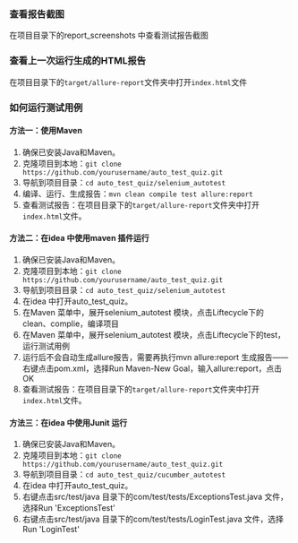 ### 查看报告截图
在项目目录下的report_screenshots 中查看测试报告截图
### 查看上一次运行生成的HTML报告
在项目目录下的`target/allure-report`文件夹中打开`index.html`文件
### 如何运行测试用例
#### 方法一：使用Maven
1. 确保已安装Java和Maven。
2. 克隆项目到本地：`git clone https://github.com/yourusername/auto_test_quiz.git`
3. 导航到项目目录：`cd auto_test_quiz/selenium_autotest`
4. 编译、运行、生成报告：`mvn clean compile test allure:report`
5. 查看测试报告：在项目目录下的`target/allure-report`文件夹中打开`index.html`文件。
#### 方法二：在idea 中使用maven 插件运行
1. 确保已安装Java和Maven。
2. 克隆项目到本地：`git clone https://github.com/yourusername/auto_test_quiz.git`
3. 导航到项目目录：`cd auto_test_quiz/selenium_autotest`
4. 在idea 中打开auto_test_quiz。
5. 在Maven 菜单中，展开selenium_autotest 模块，点击Liftecycle下的clean、complie，编译项目
6. 在Maven 菜单中，展开selenium_autotest 模块，点击Liftecycle下的test，运行测试用例
7. 运行后不会自动生成allure报告，需要再执行mvn allure:report 生成报告——右键点击pom.xml，选择Run Maven-New Goal，输入allure:report，点击OK
6. 查看测试报告：在项目目录下的`target/allure-report`文件夹中打开`index.html`文件。
#### 方法三：在idea 中使用Junit 运行
1. 确保已安装Java和Maven。
2. 克隆项目到本地：`git clone https://github.com/yourusername/auto_test_quiz.git`
3. 导航到项目目录：`cd auto_test_quiz/cucumber_autotest`
4. 在idea 中打开auto_test_quiz。
5. 右键点击src/test/java 目录下的com/test/tests/ExceptionsTest.java 文件，选择Run 'ExceptionsTest'
5. 右键点击src/test/java 目录下的com/test/tests/LoginTest.java 文件，选择Run 'LoginTest'
